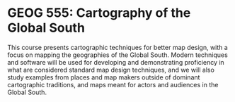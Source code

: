 # GEOG 555: Cartography of the Global South

This course presents cartographic techniques for better map design, with a focus on mapping the geographies of the Global South. Modern techniques and software will be used for developing and demonstrating proficiency in what are considered standard map design techniques, and we will also study examples from places and map makers outside of dominant cartographic traditions, and maps meant for actors and audiences in the Global South.